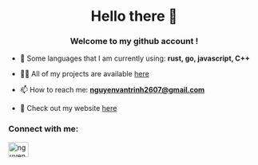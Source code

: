 <h1 align="center">Hello there 👋</h1>
<h3 align="center">Welcome to my github account !</h3>

- 💬 Some languages that I am currently using: **rust, go, javascript, C++**

- 👨‍💻 All of my projects are available [here](https://github.com/nvtrinh2001)

- 📫 How to reach me: **nguyenvantrinh2607@gmail.com**

- 📄 Check out my website [here](https://piklr.vercel.app/)

<h3 align="left">Connect with me:</h3>
<p align="left">
<a href="https://www.linkedin.com/in/nguyenvantrinh2001/" target="blank"><img align="center" src="https://raw.githubusercontent.com/rahuldkjain/github-profile-readme-generator/master/src/images/icons/Social/linked-in-alt.svg" alt="nguyenvantrinh2001" height="30" width="40" /></a>
</p>
